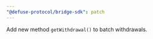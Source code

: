 ```yaml
---
"@defuse-protocol/bridge-sdk": patch
---
```


Add new method `getWithdrawal()` to batch withdrawals.
